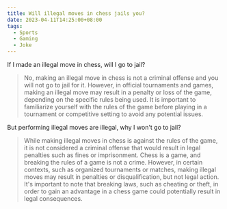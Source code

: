 ```yaml
---
title: Will illegal moves in chess jails you?
date: 2023-04-11T14:25:00+08:00
tags:
  - Sports
  - Gaming
  - Joke
---
```

If I made an illegal move in chess, will I go to jail?

> No, making an illegal move in chess is not a criminal offense and you will not go to jail for it. However, in official tournaments and games, making an illegal move may result in a penalty or loss of the game, depending on the specific rules being used. It is important to familiarize yourself with the rules of the game before playing in a tournament or competitive setting to avoid any potential issues.

But performing illegal moves are illegal, why I won't go to jail?

> While making illegal moves in chess is against the rules of the game, it is not considered a criminal offense that would result in legal penalties such as fines or imprisonment. Chess is a game, and breaking the rules of a game is not a crime. However, in certain contexts, such as organized tournaments or matches, making illegal moves may result in penalties or disqualification, but not legal action. It's important to note that breaking laws, such as cheating or theft, in order to gain an advantage in a chess game could potentially result in legal consequences.